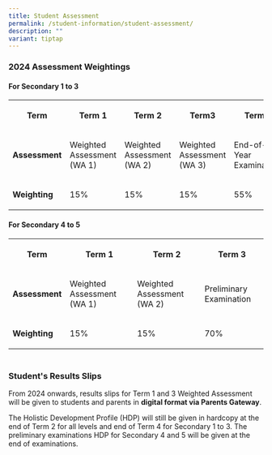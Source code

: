```yaml
---
title: Student Assessment
permalink: /student-information/student-assessment/
description: ""
variant: tiptap
---
```

<h3>2024 Assessment Weightings</h3><h4>For Secondary 1 to 3</h4><table><tbody><tr><th rowspan="1" colspan="1"><p><strong>Term</strong></p></th><th rowspan="1" colspan="1"><p>Term 1</p></th><th rowspan="1" colspan="1"><p>Term 2</p></th><th rowspan="1" colspan="1"><p>Term3</p></th><th rowspan="1" colspan="1"><p>Term4</p></th></tr><tr><td rowspan="1" colspan="1"><p><strong>Assessment</strong></p></td><td rowspan="1" colspan="1"><p>Weighted Assessment (WA 1)</p></td><td rowspan="1" colspan="1"><p>Weighted Assessment (WA 2)</p></td><td rowspan="1" colspan="1"><p>Weighted Assessment (WA 3)</p></td><td rowspan="1" colspan="1"><p>End-of-Year Examination</p></td></tr><tr><td rowspan="1" colspan="1"><p><strong>Weighting</strong></p></td><td rowspan="1" colspan="1"><p>15%</p></td><td rowspan="1" colspan="1"><p>15%</p></td><td rowspan="1" colspan="1"><p>15%</p></td><td rowspan="1" colspan="1"><p>55%</p></td></tr></tbody></table><h4>For Secondary 4 to 5</h4><table><tbody><tr><th rowspan="1" colspan="1"><p><strong>Term</strong></p></th><th rowspan="1" colspan="1"><p>Term 1</p></th><th rowspan="1" colspan="1"><p>Term 2</p></th><th rowspan="1" colspan="1"><p>Term 3</p></th></tr><tr><td rowspan="1" colspan="1"><p><strong>Assessment</strong></p></td><td rowspan="1" colspan="1"><p>Weighted Assessment (WA 1)</p></td><td rowspan="1" colspan="1"><p>Weighted Assessment (WA 2)</p></td><td rowspan="1" colspan="1"><p>Preliminary Examination</p></td></tr><tr><td rowspan="1" colspan="1"><p><strong>Weighting</strong></p></td><td rowspan="1" colspan="1"><p>15%</p></td><td rowspan="1" colspan="1"><p>15%</p></td><td rowspan="1" colspan="1"><p>70%</p></td></tr></tbody></table><h3><br>Student's Results Slips</h3><p>From 2024 onwards, results slips for Term 1 and 3 Weighted Assessment will be given to students and parents in <strong>digital format via Parents Gateway</strong>.</p><p>The Holistic Development Profile (HDP) will still be given in hardcopy at the end of Term 2 for all levels and end of Term 4 for Secondary 1 to 3. The preliminary examinations HDP for Secondary 4 and 5 will be given at the end of examinations.  <br><br><br></p><p></p>